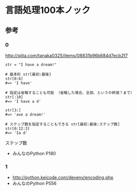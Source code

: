 # 言語処理100本ノック

## 参考

### 0

http://qiita.com/tanaka0325/items/08831b96b684d7ecb2f7
```
str = "I have a dream!"

# 基本形 str[最初:最後]
str[0:6]
#=> 'I have'

# 指定は省略することも可能 （省略した場合、全部、というか終端？まで）
str[:10]
#=> 'I have a d'

str[3:]
#=> 'ave a dream!'

# ステップ数を指定することもできる str[最初:最後:ステップ数]
str[0:12:3]
#=> 'Ia d'
```
ステップ数
* みんなのPython P180

### 1

* http://python.keicode.com/devenv/encoding.php
* みんなのPython P556

